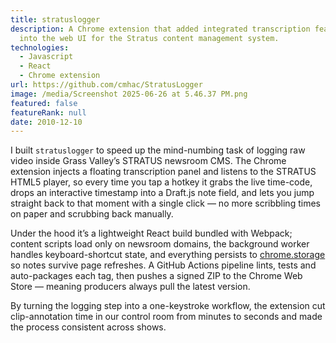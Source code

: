 ```yaml
---
title: stratuslogger
description: A Chrome extension that added integrated transcription features
  into the web UI for the Stratus content management system.
technologies:
  - Javascript
  - React
  - Chrome extension
url: https://github.com/cmhac/StratusLogger
image: /media/Screenshot 2025-06-26 at 5.46.37 PM.png
featured: false
featureRank: null
date: 2010-12-10
---
```


I built `stratuslogger` to speed up the mind-numbing task of logging raw video inside Grass Valley’s STRATUS newsroom CMS. The Chrome extension injects a floating transcription panel and listens to the STRATUS HTML5 player, so every time you tap a hotkey it grabs the live time-code, drops an interactive timestamp into a Draft.js note field, and lets you jump straight back to that moment with a single click — no more scribbling times on paper and scrubbing back manually. 

Under the hood it’s a lightweight React build bundled with Webpack; content scripts load only on newsroom domains, the background worker handles keyboard-shortcut state, and everything persists to [chrome.storage](http://chrome.storage) so notes survive page refreshes. A GitHub Actions pipeline lints, tests and auto-packages each tag, then pushes a signed ZIP to the Chrome Web Store — meaning producers always pull the latest version.

By turning the logging step into a one-keystroke workflow, the extension cut clip-annotation time in our control room from minutes to seconds and made the process consistent across shows.

